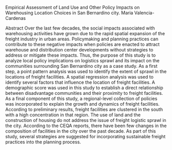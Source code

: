 Empirical Assessment of Land Use and Other Policy Impacts on Warehousing Location Choices in San Bernardino city.
Maria Valencia-Cardenas

Abstract
Over the last few decades, the social impacts associated with warehousing activities have grown due to the rapid spatial expansion of the freight industry in urban areas. Policymaking and planning practices can contribute to these negative impacts when policies are enacted to attract warehouse and distribution center developments without strategies to address or mitigate these impacts. Thus, the purpose of this study is to analyze local policy implications on logistics sprawl and its impact on the communities surrounding San Bernardino city as a case study. As a first step, a point pattern analysis was used to identify the extent of sprawl in the locations of freight facilities. A spatial regression analysis was used to identify several factors that influence the location of freight facilities. A demographic score was used in this study to establish a direct relationship between disadvantage communities and their proximity to freight facilities. As a final component of this study, a regional-level collection of policies was incorporated to explain the growth and dynamics of freight facilities. According to preliminary results, freight facilities are clustered in the south with a high concentration in that region. The use of land and the construction of housing do not address the issue of freight logistic sprawl in the city. According to the CEQA reports, there have been few changes in the composition of facilities in the city over the past decade. As part of this study, several strategies are suggested for incorporating sustainable freight practices into the planning process.
